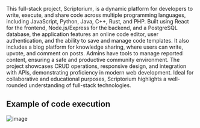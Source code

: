 This full-stack project, Scriptorium, is a dynamic platform for developers to write, execute, and share code across multiple programming languages, including JavaScript, Python, Java, C++, Rust, and PHP. Built using React for the frontend, Node.js/Express for the backend, and a PostgreSQL database, the application features an online code editor, user authentication, and the ability to save and manage code templates. It also includes a blog platform for knowledge sharing, where users can write, upvote, and comment on posts. Admins have tools to manage reported content, ensuring a safe and productive community environment. The project showcases CRUD operations, responsive design, and integration with APIs, demonstrating proficiency in modern web development. Ideal for collaborative and educational purposes, Scriptorium highlights a well-rounded understanding of full-stack technologies.

## Example of code execution 

![image](https://github.com/user-attachments/assets/876b5013-f45c-4771-adb9-2211911e7151)

